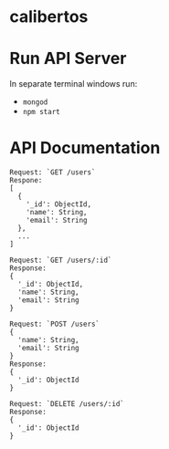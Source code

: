 # calibertos

# Run API Server
In separate terminal windows run:
- `mongod`
- `npm start`

# API Documentation
```
Request: `GET /users`
Respone: 
[
  {
    '_id': ObjectId,
    'name': String,
    'email': String
  },
  ...
]
```

```
Request: `GET /users/:id`
Response:
{
  '_id': ObjectId,
  'name': String,
  'email': String
}
```

```
Request: `POST /users`
{
  'name': String,
  'email': String
}
Response: 
{
  '_id': ObjectId
}
```

```
Request: `DELETE /users/:id`
Response:
{
  '_id': ObjectId
}
```






















